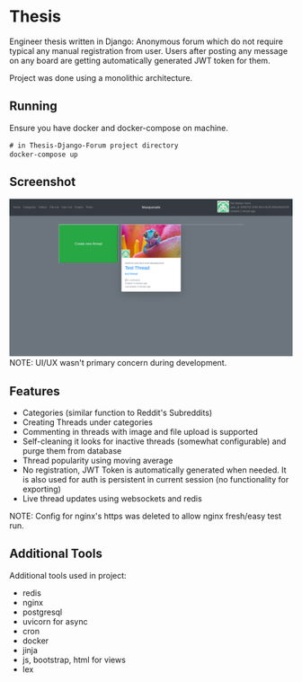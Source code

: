 # Thesis
Engineer thesis written in Django: Anonymous forum which do not require typical any manual registration from user.
Users after posting any message on any board are getting automatically generated JWT token for them.

Project was done using a monolithic architecture.

## Running
Ensure you have docker and docker-compose on machine.
```shell
# in Thesis-Django-Forum project directory
docker-compose up
```

## Screenshot
![alt text](.images/app_example.png "Title")
NOTE: UI/UX wasn't primary concern during development.

## Features
- Categories (similar function to Reddit's Subreddits)
- Creating Threads under categories
- Commenting in threads with image and file upload is supported
- Self-cleaning it looks for inactive threads (somewhat configurable) and purge them from database
- Thread popularity using moving average
- No registration, JWT Token is automatically generated when needed.
It is also used for auth is persistent in current session (no functionality for exporting)
- Live thread updates using websockets and redis

NOTE: Config for nginx's https was deleted to allow nginx fresh/easy test run.

## Additional Tools
Additional tools used in project:
- redis
- nginx
- postgresql
- uvicorn for async
- cron
- docker
- jinja
- js, bootstrap, html for views
- lex
